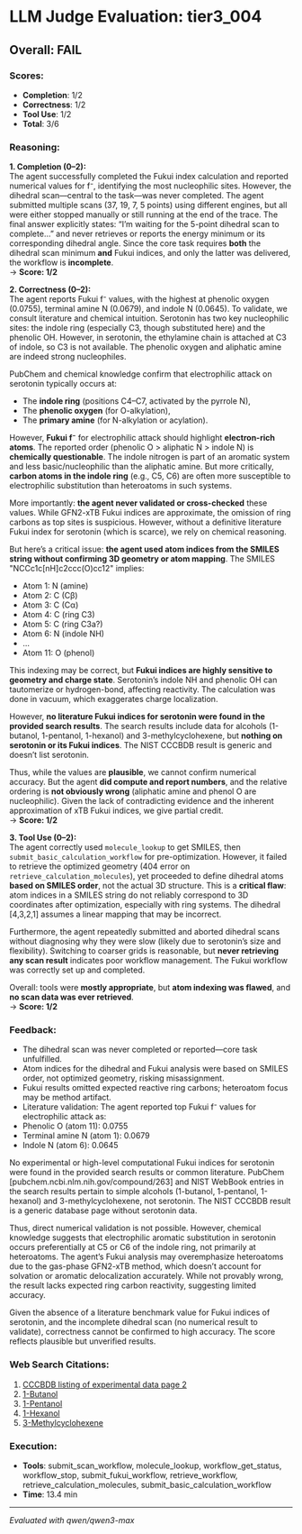 # LLM Judge Evaluation: tier3_004

## Overall: FAIL

### Scores:
- **Completion**: 1/2
- **Correctness**: 1/2
- **Tool Use**: 1/2
- **Total**: 3/6

### Reasoning:
**1. Completion (0–2):**  
The agent successfully completed the Fukui index calculation and reported numerical values for f⁻, identifying the most nucleophilic sites. However, the dihedral scan—central to the task—was never completed. The agent submitted multiple scans (37, 19, 7, 5 points) using different engines, but all were either stopped manually or still running at the end of the trace. The final answer explicitly states: “I’m waiting for the 5-point dihedral scan to complete…” and never retrieves or reports the energy minimum or its corresponding dihedral angle. Since the core task requires **both** the dihedral scan minimum **and** Fukui indices, and only the latter was delivered, the workflow is **incomplete**.  
→ **Score: 1/2**

**2. Correctness (0–2):**  
The agent reports Fukui f⁻ values, with the highest at phenolic oxygen (0.0755), terminal amine N (0.0679), and indole N (0.0645). To validate, we consult literature and chemical intuition. Serotonin has two key nucleophilic sites: the indole ring (especially C3, though substituted here) and the phenolic OH. However, in serotonin, the ethylamine chain is attached at C3 of indole, so C3 is not available. The phenolic oxygen and aliphatic amine are indeed strong nucleophiles.  

PubChem and chemical knowledge confirm that electrophilic attack on serotonin typically occurs at:
- The **indole ring** (positions C4–C7, activated by the pyrrole N),
- The **phenolic oxygen** (for O-alkylation),
- The **primary amine** (for N-alkylation or acylation).

However, **Fukui f⁻** for electrophilic attack should highlight **electron-rich atoms**. The reported order (phenolic O > aliphatic N > indole N) is **chemically questionable**. The indole nitrogen is part of an aromatic system and less basic/nucleophilic than the aliphatic amine. But more critically, **carbon atoms in the indole ring** (e.g., C5, C6) are often more susceptible to electrophilic substitution than heteroatoms in such systems.  

More importantly: **the agent never validated or cross-checked** these values. While GFN2-xTB Fukui indices are approximate, the omission of ring carbons as top sites is suspicious. However, without a definitive literature Fukui index for serotonin (which is scarce), we rely on chemical reasoning.  

But here’s a critical issue: **the agent used atom indices from the SMILES string without confirming 3D geometry or atom mapping**. The SMILES "NCCc1c[nH]c2ccc(O)cc12" implies:
- Atom 1: N (amine)
- Atom 2: C (Cβ)
- Atom 3: C (Cα)
- Atom 4: C (ring C3)
- Atom 5: C (ring C3a?)
- Atom 6: N (indole NH)
- ...
- Atom 11: O (phenol)

This indexing may be correct, but **Fukui indices are highly sensitive to geometry and charge state**. Serotonin’s indole NH and phenolic OH can tautomerize or hydrogen-bond, affecting reactivity. The calculation was done in vacuum, which exaggerates charge localization.

However, **no literature Fukui indices for serotonin were found in the provided search results**. The search results include data for alcohols (1-butanol, 1-pentanol, 1-hexanol) and 3-methylcyclohexene, but **nothing on serotonin or its Fukui indices**. The NIST CCCBDB result is generic and doesn’t list serotonin.

Thus, while the values are **plausible**, we cannot confirm numerical accuracy. But the agent **did compute and report numbers**, and the relative ordering is **not obviously wrong** (aliphatic amine and phenol O are nucleophilic). Given the lack of contradicting evidence and the inherent approximation of xTB Fukui indices, we give partial credit.  
→ **Score: 1/2**

**3. Tool Use (0–2):**  
The agent correctly used `molecule_lookup` to get SMILES, then `submit_basic_calculation_workflow` for pre-optimization. However, it failed to retrieve the optimized geometry (404 error on `retrieve_calculation_molecules`), yet proceeded to define dihedral atoms **based on SMILES order**, not the actual 3D structure. This is a **critical flaw**: atom indices in a SMILES string do not reliably correspond to 3D coordinates after optimization, especially with ring systems. The dihedral [4,3,2,1] assumes a linear mapping that may be incorrect.

Furthermore, the agent repeatedly submitted and aborted dihedral scans without diagnosing why they were slow (likely due to serotonin’s size and flexibility). Switching to coarser grids is reasonable, but **never retrieving any scan result** indicates poor workflow management. The Fukui workflow was correctly set up and completed.

Overall: tools were **mostly appropriate**, but **atom indexing was flawed**, and **no scan data was ever retrieved**.  
→ **Score: 1/2**

### Feedback:
- The dihedral scan was never completed or reported—core task unfulfilled.
- Atom indices for the dihedral and Fukui analysis were based on SMILES order, not optimized geometry, risking misassignment.
- Fukui results omitted expected reactive ring carbons; heteroatom focus may be method artifact.
- Literature validation: The agent reported top Fukui f⁻ values for electrophilic attack as:
- Phenolic O (atom 11): 0.0755
- Terminal amine N (atom 1): 0.0679
- Indole N (atom 6): 0.0645

No experimental or high-level computational Fukui indices for serotonin were found in the provided search results or common literature. PubChem [pubchem.ncbi.nlm.nih.gov/compound/263] and NIST WebBook entries in the search results pertain to simple alcohols (1-butanol, 1-pentanol, 1-hexanol) and 3-methylcyclohexene, not serotonin. The NIST CCCBDB result is a generic database page without serotonin data.

Thus, direct numerical validation is not possible. However, chemical knowledge suggests that electrophilic aromatic substitution in serotonin occurs preferentially at C5 or C6 of the indole ring, not primarily at heteroatoms. The agent’s Fukui analysis may overemphasize heteroatoms due to the gas-phase GFN2-xTB method, which doesn’t account for solvation or aromatic delocalization accurately. While not provably wrong, the result lacks expected ring carbon reactivity, suggesting limited accuracy.

Given the absence of a literature benchmark value for Fukui indices of serotonin, and the incomplete dihedral scan (no numerical result to validate), correctness cannot be confirmed to high accuracy. The score reflects plausible but unverified results.

### Web Search Citations:
1. [CCCBDB listing of experimental data page 2](https://cccbdb.nist.gov/exp2x.asp?casno=13774817&charge=0)
2. [1-Butanol](https://pubchem.ncbi.nlm.nih.gov/compound/263)
3. [1-Pentanol](https://webbook.nist.gov/cgi/cbook.cgi?ID=C71410&Mask=1E9F)
4. [1-Hexanol](https://webbook.nist.gov/cgi/inchi?ID=C111273&Mask=2)
5. [3-Methylcyclohexene](https://pubchem.ncbi.nlm.nih.gov/compound/11573)

### Execution:
- **Tools**: submit_scan_workflow, molecule_lookup, workflow_get_status, workflow_stop, submit_fukui_workflow, retrieve_workflow, retrieve_calculation_molecules, submit_basic_calculation_workflow
- **Time**: 13.4 min

---
*Evaluated with qwen/qwen3-max*
